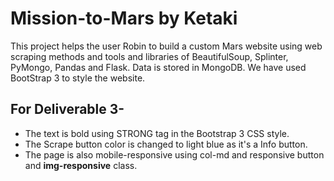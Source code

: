 # Mission-to-Mars by Ketaki
This project helps the user Robin to build a custom Mars website using web scraping methods and tools and libraries of BeautifulSoup, Splinter, PyMongo, Pandas and Flask. Data is stored in MongoDB. We have used BootStrap 3 to style the website.
## For Deliverable 3- 
- The text is bold using STRONG tag in the Bootstrap 3 CSS style.
- The Scrape button color is changed to light blue as it's a Info button.
- The page is also  mobile-responsive using col-md and responsive button and **img-responsive** class.
  
